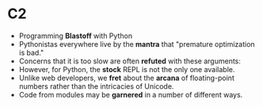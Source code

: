 # C2

- Programming **Blastoff** with Python
- Pythonistas everywhere live by the **mantra** that "premature optimization is bad."
- Concerns that it is too slow are often **refuted** with these arguments:
- However, for Python, the **stock** REPL is not the only one available.
- Unlike web developers, we **fret** about the **arcana** of floating-point numbers rather than the intricacies of Unicode.
- Code from modules may be **garnered** in a number of different ways.

